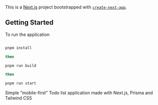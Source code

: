 This is a [Next.js](https://nextjs.org/) project bootstrapped with [`create-next-app`](https://github.com/vercel/next.js/tree/canary/packages/create-next-app).

## Getting Started

To run the application 

```bash

pnpm install

then

pnpm run build

then 

pnpm run start
```


Simple "mobile-first" Todo list application made with Next.js, Prisma and Tailwind CSS
